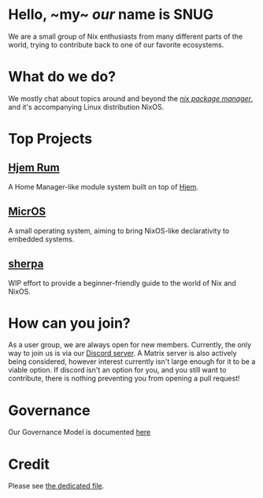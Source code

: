 # Hello, ~my~ *our* name is SNUG
We are a small group of Nix enthusiasts from many different parts of the world, trying to contribute back to one of our favorite ecosystems.

# What do we do?
We mostly chat about topics around and beyond the [*nix package manager*](https://nixos.org/), and it's accompanying Linux distribution NixOS.


# Top Projects

## [Hjem Rum](https://github.com/snugnug/hjem-rum)
A Home Manager-like module system built on top of [Hjem](https://github.com/feel-co/hjem).

## [MicrOS](https://github.com/snugnug/micros)
A small operating system, aiming to bring NixOS-like declarativity to embedded systems.

## [sherpa](https://github.com/snugnug/sherpa)
WIP effort to provide a beginner-friendly guide to the world of Nix and NixOS.

# How can you join?
As a user group, we are always open for new members.
Currently, the only way to join us is via our [Discord server](https://discord.gg/6rMPtKDKzt).
A Matrix server is also actively being considered, however interest currently isn't large enough for it to be a viable option.
If discord isn't an option for you, and you still want to contribute, there is nothing preventing you from opening a pull request!

# Governance
Our Governance Model is documented [here](../assets/Governance.md)

# Credit
Please see [the dedicated file](../assets/README.md).
